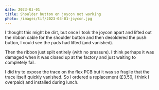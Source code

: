 ```yaml
---
date: 2023-03-01
title: Shoulder button on joycon not working
photo: /images/tif/2023-03-01-joycon.jpg
---
```


I thought this might be dirt, but once I took the joycon apart and lifted out the ribbon cable for the shoulder button and then desoldered the push button, I could see the pads had lifted (and vanished).

Then the ribbon just split entirely (with no pressure). I think perhaps it was damaged when it was closed up at the factory and just waiting to completely fail.

I did try to expose the trace on the flex PCB but it was so fragile that the trace itself quickly vanished. So I ordered a replacement (£3.50, I think I overpaid) and installed during lunch.
